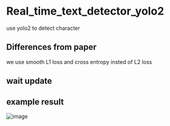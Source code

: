 # Real_time_text_detector_yolo2
use yolo2 to detect character

## Differences from paper
we use smooth L1 loss  and cross entropy insted of L2 loss
## wait update

## example result
 ![image](https://github.com/wushilian/Real_time_text_detector_yolo2/tree/raw/master/result/result.jpg)
